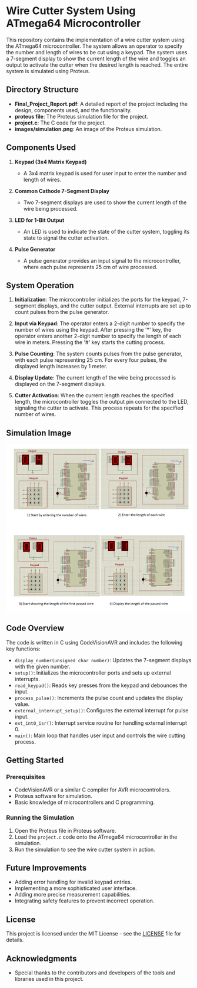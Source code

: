 # Wire Cutter System Using ATmega64 Microcontroller

This repository contains the implementation of a wire cutter system using the ATmega64 microcontroller. The system allows an operator to specify the number and length of wires to be cut using a keypad. The system uses a 7-segment display to show the current length of the wire and toggles an output to activate the cutter when the desired length is reached. The entire system is simulated using Proteus.

## Directory Structure

- **Final_Project_Report.pdf**: A detailed report of the project including the design, components used, and the functionality.
- **proteus file**: The Proteus simulation file for the project.
- **project.c**: The C code for the project.
- **images/simulation.png**: An image of the Proteus simulation.

## Components Used

1. **Keypad (3x4 Matrix Keypad)**
    - A 3x4 matrix keypad is used for user input to enter the number and length of wires.

2. **Common Cathode 7-Segment Display**
    - Two 7-segment displays are used to show the current length of the wire being processed.

3. **LED for 1-Bit Output**
    - An LED is used to indicate the state of the cutter system, toggling its state to signal the cutter activation.

4. **Pulse Generator**
    - A pulse generator provides an input signal to the microcontroller, where each pulse represents 25 cm of wire processed.

## System Operation

1. **Initialization**: The microcontroller initializes the ports for the keypad, 7-segment displays, and the cutter output. External interrupts are set up to count pulses from the pulse generator.

2. **Input via Keypad**: The operator enters a 2-digit number to specify the number of wires using the keypad. After pressing the '*' key, the operator enters another 2-digit number to specify the length of each wire in meters. Pressing the '#' key starts the cutting process.

3. **Pulse Counting**: The system counts pulses from the pulse generator, with each pulse representing 25 cm. For every four pulses, the displayed length increases by 1 meter.

4. **Display Update**: The current length of the wire being processed is displayed on the 7-segment displays.

5. **Cutter Activation**: When the current length reaches the specified length, the microcontroller toggles the output pin connected to the LED, signaling the cutter to activate. This process repeats for the specified number of wires.

## Simulation Image

![Simulation Image](images/simulation.png)

## Code Overview

The code is written in C using CodeVisionAVR and includes the following key functions:
- `display_number(unsigned char number)`: Updates the 7-segment displays with the given number.
- `setup()`: Initializes the microcontroller ports and sets up external interrupts.
- `read_keypad()`: Reads key presses from the keypad and debounces the input.
- `process_pulse()`: Increments the pulse count and updates the display value.
- `external_interrupt_setup()`: Configures the external interrupt for pulse input.
- `ext_int0_isr()`: Interrupt service routine for handling external interrupt 0.
- `main()`: Main loop that handles user input and controls the wire cutting process.

## Getting Started

### Prerequisites

- CodeVisionAVR or a similar C compiler for AVR microcontrollers.
- Proteus software for simulation.
- Basic knowledge of microcontrollers and C programming.

### Running the Simulation

1. Open the Proteus file in Proteus software.
2. Load the `project.c` code onto the ATmega64 microcontroller in the simulation.
3. Run the simulation to see the wire cutter system in action.

## Future Improvements

- Adding error handling for invalid keypad entries.
- Implementing a more sophisticated user interface.
- Adding more precise measurement capabilities.
- Integrating safety features to prevent incorrect operation.

## License

This project is licensed under the MIT License - see the [LICENSE](LICENSE) file for details.

## Acknowledgments

- Special thanks to the contributors and developers of the tools and libraries used in this project.
